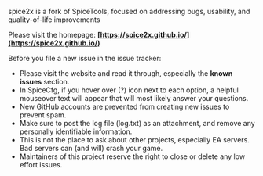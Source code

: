 spice2x is a fork of SpiceTools, focused on addressing bugs, usability, and quality-of-life improvements

Please visit the homepage: **[https://spice2x.github.io/](https://spice2x.github.io/)**

Before you file a new issue in the issue tracker:

* Please visit the website and read it through, especially the **known issues** section.
* In SpiceCfg, if you hover over (?) icon next to each option, a helpful mouseover text will appear that will most likely answer your questions.
* New GitHub accounts are prevented from creating new issues to prevent spam.
* Make sure to post the log file (log.txt) as an attachment, and remove any personally identifiable information.
* This is not the place to ask about other projects, especially EA servers. Bad servers can (and will) crash your game.
* Maintainers of this project reserve the right to close or delete any low effort issues.
